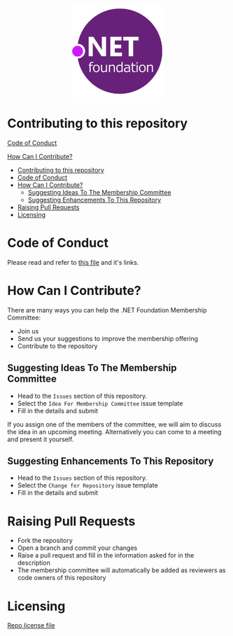 <p align="center">
  <img src="./../img/dotnetfdn.png" />
</p>

# Contributing to this repository

[Code of Conduct](CODE_OF_CONDUCT.md)

[How Can I Contribute?](#how-can-i-contribute)
- [Contributing to this repository](#contributing-to-this-repository)
- [Code of Conduct](#code-of-conduct)
- [How Can I Contribute?](#how-can-i-contribute)
  - [Suggesting Ideas To The Membership Committee](#suggesting-ideas-to-the-membership-committee)
  - [Suggesting Enhancements To This Repository](#suggesting-enhancements-to-this-repository)
- [Raising Pull Requests](#raising-pull-requests)
- [Licensing](#licensing)

# Code of Conduct

Please read and refer to [this file](../CODE_OF_CONDUCT.md) and it's links.

# How Can I Contribute?

There are many ways you can help the .NET Foundation Membership Committee:
- Join us
- Send us your suggestions to improve the membership offering
- Contribute to the repository


## Suggesting Ideas To The Membership Committee

- Head to the `Issues` section of this repository. 
- Select the `Idea For Membership Committee` issue template
- Fill in the details and submit

If you assign one of the members of the committee, we will aim to discuss the idea in an upcoming meeting. Alternatively you can come to a meeting and present it yourself.

## Suggesting Enhancements To This Repository

- Head to the `Issues` section of this repository. 
- Select the `Change for Repository` issue template
- Fill in the details and submit

# Raising Pull Requests

- Fork the repository
- Open a branch and commit your changes
- Raise a pull request and fill in the information asked for in the description
- The membership committee will automatically be added as reviewers as code owners of this repository

# Licensing
[Repo license file](./../LICENSE)